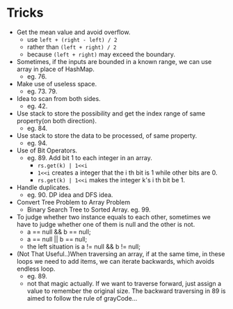 # Tricks
- Get the mean value and avoid overflow.
    + use `left + (right - left) / 2`
    + rather than `(left + right) / 2`
    + because `(left + right)` may exceed the boundary.
- Sometimes, if the inputs are bounded in a known range, we can use array in place of HashMap.
    + eg. 76.
- Make use of useless space.
    + eg. 73. 79.
- Idea to scan from both sides.
    + eg. 42.
- Use stack to store the possibility and get the index range of same property(on both direction).
    + eg. 84.
- Use stack to store the data to be processed, of same property.
    + eg. 94.
- Use of Bit Operators.
    + eg. 89. Add bit 1 to each integer in an array.
        -  `rs.get(k) | 1<<i `
        - `1<<i`  creates a integer that the i th bit is 1 while other bits are 0.
        - `rs.get(k) | 1<<i` makes the integer k's i th bit be 1.
- Handle duplicates.
    + eg. 90. DP idea and DFS idea.
- Convert Tree Problem to Array Problem
    + Binary Search Tree to Sorted Array. eg. 99.
- To judge whether two instance equals to each other, sometimes we have to judge whether one of them is null and the other is not.
    + a == null && b == null;
    + a == null || b == null;
    + the left situation is a != null && b != null;
- (Not That Useful..)When traversing an array, if at the same time, in these loops we need to add items, we can iterate backwards, which avoids endless loop.
    + eg. 89.
    + not that magic actually. If we want to traverse forward, just assign a value to remember the original size. The backward traversing in 89 is aimed to follow the rule of grayCode...

